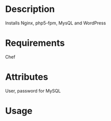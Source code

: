 Description
===========
Installs Nginx, php5-fpm, MysQL and WordPress


Requirements
============
Chef


Attributes
==========
User, password for MySQL


Usage
=====

